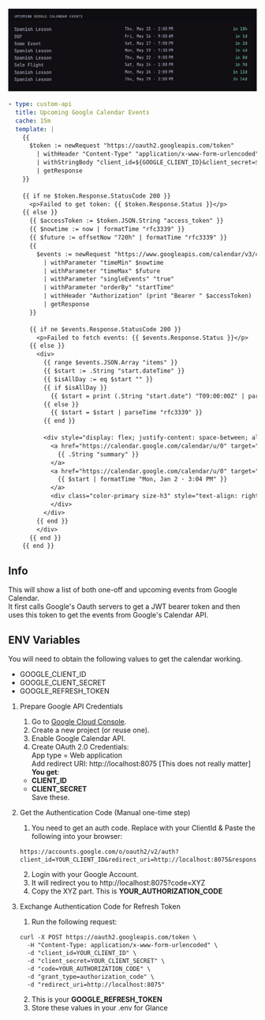 ![](preview.png)

```yaml
- type: custom-api
  title: Upcoming Google Calendar Events
  cache: 15m
  template: |
    {{
      $token := newRequest "https://oauth2.googleapis.com/token"
        | withHeader "Content-Type" "application/x-www-form-urlencoded"
        | withStringBody "client_id=${GOOGLE_CLIENT_ID}&client_secret=${GOOGLE_CLIENT_SECRET}&refresh_token=${GOOGLE_REFRESH_TOKEN}&grant_type=refresh_token"
        | getResponse
    }}

    {{ if ne $token.Response.StatusCode 200 }}
      <p>Failed to get token: {{ $token.Response.Status }}</p>
    {{ else }}
      {{ $accessToken := $token.JSON.String "access_token" }}
      {{ $nowtime := now | formatTime "rfc3339" }}
      {{ $future := offsetNow "720h" | formatTime "rfc3339" }}
      {{
        $events := newRequest "https://www.googleapis.com/calendar/v3/calendars/primary/events"
          | withParameter "timeMin" $nowtime
          | withParameter "timeMax" $future
          | withParameter "singleEvents" "true"
          | withParameter "orderBy" "startTime"
          | withHeader "Authorization" (print "Bearer " $accessToken)
          | getResponse
      }}

      {{ if ne $events.Response.StatusCode 200 }}
        <p>Failed to fetch events: {{ $events.Response.Status }}</p>
      {{ else }}
        <div>
          {{ range $events.JSON.Array "items" }}
          {{ $start := .String "start.dateTime" }}
          {{ $isAllDay := eq $start "" }}
          {{ if $isAllDay }}
            {{ $start = print (.String "start.date") "T09:00:00Z" | parseTime "2006-01-02T15:04:05Z" }}
          {{ else }}
            {{ $start = $start | parseTime "rfc3339" }}
          {{ end }}

          <div style="display: flex; justify-content: space-between; align-items: flex-start;">
            <a href="https://calendar.google.com/calendar/u/0" target="_blank" class="size-h1" style="text-align: left; width: 215px;">
              {{ .String "summary" }}
            </a>
            <a href="https://calendar.google.com/calendar/u/0" target="_blank" class="size-h3" style="text-align: left;">
              {{ $start | formatTime "Mon, Jan 2 · 3:04 PM" }}
            </a>
            <div class="color-primary size-h3" style="text-align: right; width: 75px;" {{ $start | toRelativeTime }}>
            </div>
          </div>
        {{ end }}
        </div>
      {{ end }}
    {{ end }}

```

## Info
This will show a list of both one-off and upcoming events from Google Calendar.   
It first calls Google's Oauth servers to get a JWT bearer token and then uses this token to get the events from Google's Calendar API. 

## ENV Variables

You will need to obtain the following values to get the calendar working.
- GOOGLE_CLIENT_ID
- GOOGLE_CLIENT_SECRET
- GOOGLE_REFRESH_TOKEN

1. Prepare Google API Credentials
    1. Go to [Google Cloud Console](https://console.cloud.google.com/).
    2. Create a new project (or reuse one).
    3. Enable Google Calendar API.
    4. Create OAuth 2.0 Credentials:  
    App type = Web application  
    Add redirect URI: http://localhost:8075 [This does not really matter]  
    **You get**:  
    - **CLIENT_ID**  
    - **CLIENT_SECRET**  
    Save these.
2. Get the Authentication Code (Manual one-time step)
    1. You need to get an auth code. Replace with your ClientId & Paste the following into your browser:  
    ```
    https://accounts.google.com/o/oauth2/v2/auth?client_id=YOUR_CLIENT_ID&redirect_uri=http://localhost:8075&response_type=code&scope=https://www.googleapis.com/auth/calendar.readonly&access_type=offline&prompt=consent
    ```
    2. Login with your Google Account.
    3. It will redirect you to http://localhost:8075?code=XYZ
    4. Copy the XYZ part. This is **YOUR_AUTHORIZATION_CODE**
    
3. Exchange Authentication Code for Refresh Token 
    1. Run the following request:
    ```
    curl -X POST https://oauth2.googleapis.com/token \
      -H "Content-Type: application/x-www-form-urlencoded" \
      -d "client_id=YOUR_CLIENT_ID" \
      -d "client_secret=YOUR_CLIENT_SECRET" \
      -d "code=YOUR_AUTHORIZATION_CODE" \
      -d "grant_type=authorization_code" \
      -d "redirect_uri=http://localhost:8075"
    ```
    2. This is your **GOOGLE_REFRESH_TOKEN**
    3. Store these values in your .env for Glance